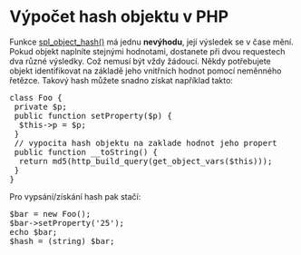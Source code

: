 <!--
title : Výpočet hash objektu v PHP
author : Roman Ožana <ozana@omdesign.cz>
date : 25.9.2011 06:31:20
tags : Hash object PHP, PHP
-->

# Výpočet hash objektu v PHP

Funkce [spl\_object\_hash()][1] má jednu **nevýhodu**, její výsledek se v čase mění. Pokud objekt naplníte stejnými hodnotami, dostanete při dvou requestech dva různé výsledky. Což nemusí být vždy žádoucí. Někdy potřebujete objekt identifikovat na základě jeho vnitřních hodnot pomocí neměnného řetězce. Takový hash můžete snadno získat například takto:

<pre>class Foo {
 private $p;
 public function setProperty($p) {
  $this->p = $p;
 }
 // vypocita hash objektu na zaklade hodnot jeho propert
 public function __toString() {
  return md5(http_build_query(get_object_vars($this)));
 }
}
</pre>

Pro vypsání/získání hash pak stačí:

<pre>$bar = new Foo();
$bar->setProperty('25');
echo $bar;
$hash = (string) $bar;
</pre>

 [1]: http://php.net/manual/en/function.spl-object-hash.php